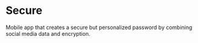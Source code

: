 # Secure
Mobile app that creates a secure but personalized password by combining social media data and encryption.
